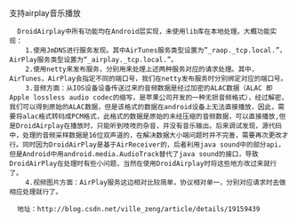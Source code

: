 支持airplay音乐播放

      DroidAirplay中所有功能均在Android层实现，未使用lib库在本地处理。大概功能实现：
        1.使用JmDNS进行服务发现。其中AirTunes服务类型设置为”_raop._tcp.local.”， AirPlay服务类型设置为“_airplay._tcp.local.”。
        2.使用netty来发布服务，分别用来处理上述两种服务对应的请求处理。其中，AirTunes，AirPlay会指定不同的端口号，我们在netty发布服务时分别绑定对应的端口号。
        3.音频方面：从IOS设备设备传送过来的音频数据是经过加密的ALAC数据（ALAC 即Apple lossless audio codec的缩写，是苹果公司开发的一种无损音频格式），经过解密，我们可以得到原始的ALAC数据，但是该格式的数据在android设备上无法直接播放，因此，需要将alac格式转码成PCM格式，此格式的数据是原始的未经压缩的音频数据，可以直接播放,但是DroidAirplay在播放时，只能听到吱吱的杂音，并没有音乐输出。后来调试发现，源代码中，处理的音频采样数据是16位双声道的，在解决数据大小端问题时并不完善，需要再次更改才行。同时因为DroidAirPlay是基于AirReceiver的，后者利用java sound中的部分api，但是Android中用android.media.AudioTrack替代了java sound的接口，导致DroidAirPlay在处理时有些小问题，当然在使用DroidAirplay时将这些地方改过来就行了。
        4.视频图片方面：AirPlay服务这边相对比较简单，协议相对单一，分别对应请求时去做相应处理就行了。
        
      地址：http://blog.csdn.net/ville_zeng/article/details/19159439
